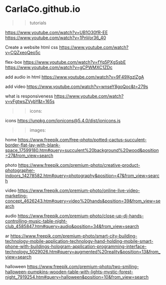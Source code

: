 # CarlaCo.github.io

>>tutorials

https://www.youtube.com/watch?v=UB1O30fR-EE
https://www.youtube.com/watch?v=1PnVor36_40

Create a website html css
https://www.youtube.com/watch?v=CQZxeoQeo5c

flex-box
https://www.youtube.com/watch?v=fYq5PXgSsbE
https://www.youtube.com/watch?v=gCPWMXC1ZDc

add audio in html
https://www.youtube.com/watch?v=9F49XgzlZgA

add video
https://www.youtube.com/watch?v=wnseY8goQoc&t=279s

what is responsiveness
https://www.youtube.com/watch?v=vFgtwsZVybY&t=165s


>>icons:

icons
https://unpkg.com/ionicons@5.4.0/dist/ionicons.js



>>images:

home
https://www.freepik.com/free-photo/potted-cactus-succulent-border-flat-lay-with-blank-space_17599180.htm#query=succulent%20background%20wood&position=27&from_view=search

photo
https://www.freepik.com/premium-photo/creative-product-photographer-indoors_14278582.htm#query=photography&position=47&from_view=search

video
https://www.freepik.com/premium-photo/online-live-video-marketing-concept_4626243.htm#query=video%20hands&position=39&from_view=search

audio
https://www.freepik.com/premium-photo/close-up-dj-hands-controlling-music-table-night-club_4585847.htm#query=audio&position=34&from_view=search

ar
https://www.freepik.com/premium-photo/smart-city-building-technology-mobile-application-technology-hand-holding-mobile-smart-phone-with-buildings-hologram-application-programming-interface-technology_5029026.htm#query=augmented%20reality&position=13&from_view=search

halloween
https://www.freepik.com/premium-photo/two-smiling-halloween-pumpkins-wooden-table-with-lights-mystic-forest-night_7919254.htm#query=halloween&position=10&from_view=search
